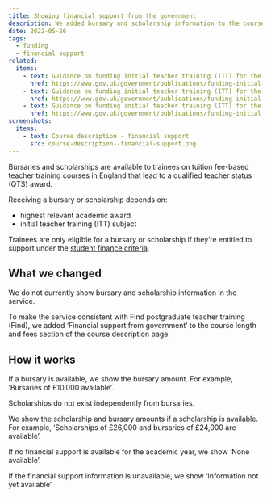 ```yaml
---
title: Showing financial support from the government
description: We added bursary and scholarship information to the course length and fees section of the course description page
date: 2022-05-26
tags:
  - funding
  - financial support
related:
  items:
    - text: Guidance on funding initial teacher training (ITT) for the academic year 2022 to 2023
      href: https://www.gov.uk/government/publications/funding-initial-teacher-training-itt/funding-initial-teacher-training-itt-academic-year-2022-to-2023
    - text: Guidance on funding initial teacher training (ITT) for the academic year 2021 to 2022
      href: https://www.gov.uk/government/publications/funding-initial-teacher-training-itt/funding-initial-teacher-training-itt-academic-year-2021-to-2022
    - text: Guidance on funding initial teacher training (ITT) for the academic year 2020 to 2021
      href: https://www.gov.uk/government/publications/funding-initial-teacher-training-itt/funding-initial-teacher-training-itt-academic-year-2020-to-2021
screenshots:
  items:
    - text: Course description - financial support
      src: course-description--financial-support.png
---
```


Bursaries and scholarships are available to trainees on tuition fee-based teacher training courses in England that lead to a qualified teacher status (QTS) award.

Receiving a bursary or scholarship depends on:

- highest relevant academic award
- initial teacher training (ITT) subject

Trainees are only eligible for a bursary or scholarship if they’re entitled to support under the [student finance criteria](https://www.gov.uk/student-finance/who-qualifies).

## What we changed

We do not currently show bursary and scholarship information in the service.

To make the service consistent with Find postgraduate teacher training (Find), we added ‘Financial support from government’ to the course length and fees section of the course description page.

## How it works

If a bursary is available, we show the bursary amount. For example, ‘Bursaries of £10,000 available’.

Scholarships do not exist independently from bursaries.

We show the scholarship and bursary amounts if a scholarship is available. For example, ‘Scholarships of £26,000 and bursaries of £24,000 are available’.

If no financial support is available for the academic year, we show ‘None available’.

If the financial support information is unavailable, we show ‘Information not yet available’.
